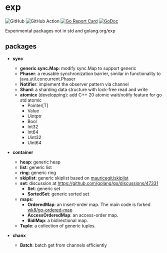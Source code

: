 # exp

![GitHub](https://img.shields.io/github/license/smallnest/exp) ![GitHub Action](https://github.com/smallnest/exp/actions/workflows/action.yaml/badge.svg) [![Go Report Card](https://goreportcard.com/badge/github.com/smallnest/exp)](https://goreportcard.com/report/github.com/smallnest/exp)  [![GoDoc](https://godoc.org/github.com/smallnest/exp?status.png)](http://godoc.org/github.com/smallnest/exp)  



Experimental packages not in std and golang.org/exp


## packages

- **sync**
  - **generic sync.Map**: modify sync.Map to support generic
  - **Phaser**: a reusable synchronization barrier, similar in functionality to java.util.concurrent.Phaser
  - **Notifier**: implement the observer pattern via channel
  - **Shard**: a sharding data structure with lock-free read and write
  - **atomicx** (developping): add C++ 20 atomic wait/notify feature for go std atomic
    - Pointer[T]
    - Value
    - Uintptr
    - Bool
    - Int32
    - Int64
    - Uint32
    - Uint64

- **container**
  - **heap**: generic heap
  - **list**: generic list
  - **ring**: generic ring
  - **skiplist**: generic skiplist based on [mauricegit/skiplist](https://github.com/mauricegit/skiplist)
  - **set**: discussion at https://github.com/golang/go/discussions/47331
    - **Set**: generic set
    - **SortedSet**: generic sorted set 
  - **maps**:
    - **OrderedMap**: an insert-order map. The main code is forked [wk8/go-ordered-map](https://github.com/wk8/go-ordered-map)
    - **AccessOrderedMap**: an access-order map.
    - **BidiMap**: a bidirectional map. 
  - **Tuple**: a collection of generic tuples.

- **chanx**
  - **Batch**: batch get from channels efficiently